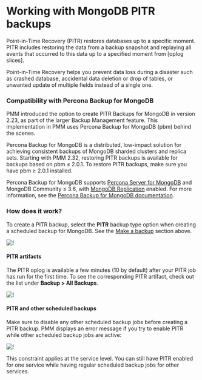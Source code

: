 # Working with MongoDB PITR backups

Point-in-Time Recovery (PITR) restores databases up to a specific moment. PITR includes restoring the data from a backup snapshot and replaying all events that occurred to this data up to a specified moment from [oplog slices].

Point-in-Time Recovery helps you prevent data loss during a disaster such as crashed database, accidental data deletion or drop of tables, or unwanted update of multiple fields instead of a single one.

### Compatibility with Percona Backup for MongoDB
PMM introduced the option to create PITR Backups for MongoDB in version 2.23, as part of the larger Backup Management feature. This implementation in PMM uses Percona Backup for MongoDB (pbm) behind the scenes.

Percona Backup for MongoDB is a distributed, low-impact solution for achieving consistent backups of MongoDB sharded clusters and replica sets.
Starting with PMM 2.32, restoring PITR backups is available for backups based on pbm ≤ 2.0.1. To  restore PITR backups, make sure you have pbm ≥ 2.0.1 installed.

 Percona Backup for MongoDB supports [Percona Server for MongoDB](https://www.percona.com/software/mongodb/percona-server-for-mongodb) and MongoDB Community ≤ 3.6, with [MongoDB Replication](https://docs.mongodb.com/manual/replication/) enabled. For more information, see the [Percona Backup for MongoDB documentation](https://docs.percona.com/percona-backup-mongodb/installation.html).

### How does it work?

To create a PITR backup, select the **PITR** backup type option when creating a scheduled backup for MongoDB. See the [Make a backup](#make-a-backup) section above.

![!](../_images/PMM_Backup_Management-MongoDB-PITR-Enable.jpg)


#### PITR artifacts

The PITR oplog is available a few minutes (10 by default) after your PITR job has run for the first time. To see the corresponding PITR artifact, check out the list under **Backup > All Backups**.

![!](../_images/PMM_Backup_Management-MongoDB-PITR-Inventory.jpg)

#### PITR and other scheduled backups

Make sure to disable any other scheduled backup jobs before creating a PITR backup. PMM displays an error message if you try to enable PITR while other scheduled backup jobs are active:

![!](../_images/PMM_Backup_Management-MongoDB-PITR-Enable-Error.jpg)

This constraint applies at the service level. You can still have PITR enabled for one service while having regular scheduled backup jobs for other services.